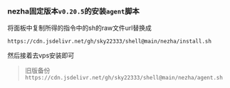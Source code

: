 ### nezha固定版本`v0.20.5`的安装`agent`脚本

将面板中复制所得的指令中的sh的raw文件url替换成
```
https://cdn.jsdelivr.net/gh/sky22333/shell@main/nezha/install.sh
```
然后接着去vps安装即可


> 旧版备份`https://cdn.jsdelivr.net/gh/sky22333/shell@main/nezha/agent.sh`
